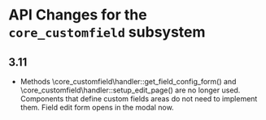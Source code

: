 # API Changes for the `core_customfield` subsystem

## 3.11

- Methods \core_customfield\handler::get_field_config_form() and \core_customfield\handler::setup_edit_page() are no
  longer used. Components that define custom fields areas do not need to implement them. Field edit form opens in
  the modal now.
